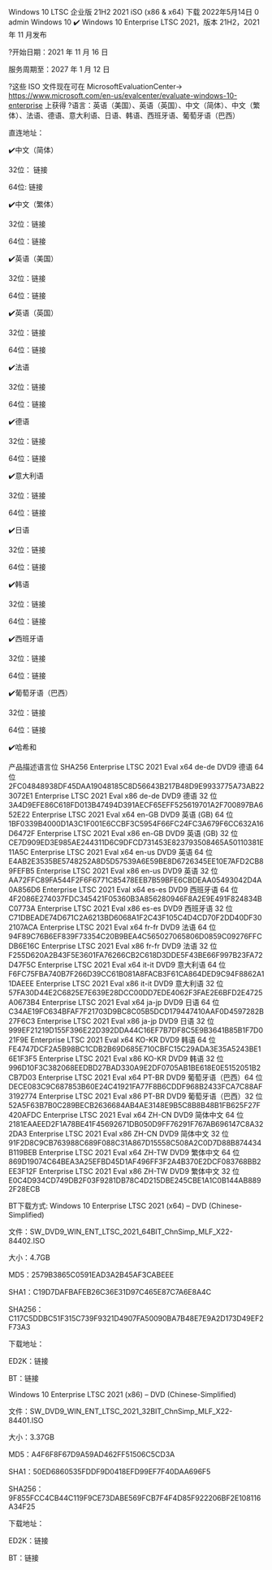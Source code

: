 Windows 10 LTSC 企业版 21H2 2021 iSO (x86 & x64) 下载
2022年5月14日 0 admin Windows 10
✔️ Windows 10 Enterprise LTSC 2021，版本 21H2，2021 年 11 月发布

?开始日期：2021 年 11 月 16 日

服务周期至：2027 年 1 月 12 日



 

?这些 ISO 文件现在可在 MicrosoftEvaluationCenter-> https://www.microsoft.com/en-us/evalcenter/evaluate-windows-10-enterprise 上获得
?语言：英语（美国）、英语（英国）、中文（简体）、中文（繁体）、法语、德语、意大利语、日语、韩语、西班牙语、葡萄牙语（巴西）

直连地址：
 

✔️中文（简体）

32位： 链接

64位: 链接

✔️中文（繁体）

32位：链接

64位：链接

✔️英语（美国）

32位：链接

64位：链接

✔️英语（英国）

32位：链接

64位：链接

✔️法语

32位：链接

64位：链接

✔️德语

32位：链接

64位：链接

✔️意大利语

32位：链接

64位：链接

✔️日语

32位：链接

64位：链接

✔️韩语

32位：链接

64位：链接

✔️西班牙语

32位：链接

64位：链接

✔️葡萄牙语（巴西）

32位：链接

64位：链接

✔️哈希和

产品描述语言位 SHA256
Enterprise LTSC 2021 Eval x64 de-de DVD9 德语 64 位 2FC04848938DF45DAA19048185C8D56643B217B48D9E9933775A73AB223072E1
Enterprise LTSC 2021 Eval x86 de-de DVD9 德语 32 位 3A4D9EFE86C618FD013B47494D391AECF65EFF525619701A2F700897BA652E22
Enterprise LTSC 2021 Eval x64 en-GB DVD9 英语 (GB) 64 位 1BF0339B4000D1A3C1F001E6CCBF3C5954F66FC24FC3A679F6CC632A16D6472F
Enterprise LTSC 2021 Eval x86 en-GB DVD9 英语 (GB) 32 位 CE7D909ED3E985AE244311D6C9DFCD731453E823793508465A50110381E11A5C
Enterprise LTSC 2021 Eval x64 en-us DVD9 英语 64 位 E4AB2E3535BE5748252A8D5D57539A6E59BE8D6726345EE10E7AFD2CB89FEFB5
Enterprise LTSC 2021 Eval x86 en-us DVD9 英语 32 位 AA72FFC89FA544F2F6F6771C85478EEB7B59BFE6CBDEAA05493042D4A0A856D6
Enterprise LTSC 2021 Eval x64 es-es DVD9 西班牙语 64 位 4F2086E274037FDC345421F05360B3A856280946F8A2E9E491F824834BC0773A
Enterprise LTSC 2021 Eval x86 es-es DVD9 西班牙语 32 位 C71DBEADE74D671C2A6213BD6068A1F2C43F105C4D4CD70F2DD40DF302107ACA
Enterprise LTSC 2021 Eval x64 fr-fr DVD9 法语 64 位 94F89C76B6EF839F73354C20B9BEA4C565027065806D0859C09276FFCDB6E16C
Enterprise LTSC 2021 Eval x86 fr-fr DVD9 法语 32 位 F255D620A2B43F5E3601FA76266CB2C618D3DDE5F43BE66F997B23FA72D47F5C
Enterprise LTSC 2021 Eval x64 it-it DVD9 意大利语 64 位 F6FC75FBA740B7F266D39CC61B081A8FACB3F61CA864DED9C94F8862A11DAEEE
Enterprise LTSC 2021 Eval x86 it-it DVD9 意大利语 32 位 57FA30D44E2C6825E7E639E28DCC00DD7EDE4062F3FAE2E6BFD2E4725A0673B4
Enterprise LTSC 2021 Eval x64 ja-jp DVD9 日语 64 位 C34AE19FC634BFAF7F21703D9BC8C05B5DCD179447410AAF0D4597282B27F6C3
Enterprise LTSC 2021 Eval x86 ja-jp DVD9 日语 32 位 999EF21219D155F396E22D392DDA44C16EF7B7DF8C5E9B3641B85B1F7D021F9E
Enterprise LTSC 2021 Eval x64 KO-KR DVD9 韩语 64 位 FE4747DCF2A5B98BC1CDB2B69D685E710CBFC15C29ADA3E35A5243BE16E1F3F5
Enterprise LTSC 2021 Eval x86 KO-KR DVD9 韩语 32 位 996D10F3C382068EEDBD27BAD330A9E2DF0705AB1BE618E0E5152051B2CB7D03
Enterprise LTSC 2021 Eval x64 PT-BR DVD9 葡萄牙语（巴西）64 位 DECE083C9C687853B60E24C41921FA77F8B6CDDF968B2433FCA7C88AF3192774
Enterprise LTSC 2021 Eval x86 PT-BR DVD9 葡萄牙语（巴西）32 位 52A5F63B7B0C289BECB2636684AB4AE3148E9B5C8B8B48B1FB625F27F420AFDC
Enterprise LTSC 2021 Eval x64 ZH-CN DVD9 简体中文 64 位 2181EAAEED2F1A78BE41F45692671DB050D9FF76291F767AB696147C8A322DA3
Enterprise LTSC 2021 Eval x86 ZH-CN DVD9 简体中文 32 位 91F2D8C9CB763988C689F088C31A867D15558C508A2C0D7D88B874434B119BEB
Enterprise LTSC 2021 Eval x64 ZH-TW DVD9 繁体中文 64 位 869D19074C64BEA3A25EFBD45D1AF496FF3F2A4B370E2DCF083768BB2EE3F12F
Enterprise LTSC 2021 Eval x86 ZH-TW DVD9 繁体中文 32 位 E0C4D934CD749DB2F03F9281DB78C4D215DBE245CBE1A1C0B144AB8892F28ECB

 

BT下载方式:
Windows 10 Enterprise LTSC 2021 (x64) – DVD (Chinese-Simplified)

文件：SW_DVD9_WIN_ENT_LTSC_2021_64BIT_ChnSimp_MLF_X22-84402.ISO

大小：4.7GB

MD5：2579B3865C0591EAD3A2B45AF3CABEEE

SHA1：C19D7DAFBAFEB26C36E31D97C465E87C7A6E8A4C

SHA256：C117C5DDBC51F315C739F9321D4907FA50090BA7B48E7E9A2D173D49EF2F73A3

下载地址：

ED2K：链接

BT：链接

Windows 10 Enterprise LTSC 2021 (x86) – DVD (Chinese-Simplified)

文件：SW_DVD9_WIN_ENT_LTSC_2021_32BIT_ChnSimp_MLF_X22-84401.ISO

大小：3.37GB

MD5：A4F6F8F67D9A59AD462FF51506C5CD3A

SHA1：50ED6860535FDDF9D0418EFD99EF7F40DAA696F5

SHA256：9F855FCC4CB44C119F9CE73DABE569FCB7F4F4D85F922206BF2E108116A34F25

下载地址：

ED2K：链接

BT：链接


